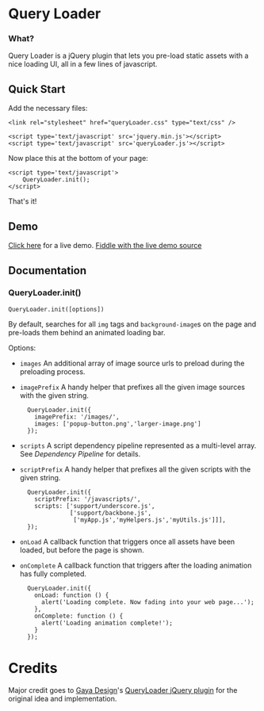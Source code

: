 Query Loader
============

### What?

Query Loader is a jQuery plugin that lets you pre-load static assets with a nice loading UI, all in a few lines of javascript.

## Quick Start

Add the necessary files:

    <link rel="stylesheet" href="queryLoader.css" type="text/css" />
    
    <script type='text/javascript' src='jquery.min.js'></script>
    <script type='text/javascript' src='queryLoader.js'></script>

Now place this at the bottom of your page:

    <script type='text/javascript'>
    	QueryLoader.init();
    </script>

That's it!

## Demo

[Click here](http://jsfiddle.net/mindeavor/G4Ayu/embedded/result/) for a live demo.
[Fiddle with the live demo source](http://jsfiddle.net/mindeavor/G4Ayu/)

## Documentation

### QueryLoader.init()

    QueryLoader.init([options])

By default, searches for all `img` tags and `background-image`s on the page and pre-loads them behind an animated loading bar.

Options:

- `images` An additional array of image source urls to preload during the preloading process.

- `imagePrefix` A handy helper that prefixes all the given image sources with the given string.

        QueryLoader.init({
          imagePrefix: '/images/',
          images: ['popup-button.png','larger-image.png']
        });


- `scripts` A script dependency pipeline represented as a multi-level array. See *Dependency Pipeline* for details.

- `scriptPrefix` A handy helper that prefixes all the given scripts with the given string.

        QueryLoader.init({
          scriptPrefix: '/javascripts/',
          scripts: ['support/underscore.js',
                    ['support/backbone.js',
                     ['myApp.js','myHelpers.js','myUtils.js']]],
        });

- `onLoad` A callback function that triggers once all assets have been loaded, but before the page is shown.

- `onComplete` A callback function that triggers after the loading animation has fully completed.

        QueryLoader.init({
          onLoad: function () {
            alert('Loading complete. Now fading into your web page...');
          },
          onComplete: function () {
            alert('Loading animation complete!');
          }
        });


Credits
=======

Major credit goes to [Gaya Design](http://www.gayadesign.com/)'s [QueryLoader jQuery plugin](http://www.gayadesign.com/diy/queryloader-preload-your-website-in-style/) for the original idea and implementation.
